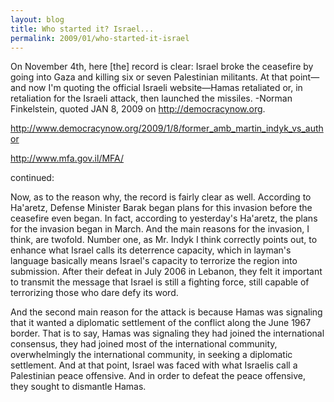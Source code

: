 ```yaml
---
layout: blog
title: Who started it? Israel...
permalink: 2009/01/who-started-it-israel
---
```


<p>On November 4th, here [the] record is clear: Israel broke the ceasefire by going into Gaza and killing six or seven Palestinian militants. At that point—and now I'm quoting the official Israeli website—Hamas retaliated or, in retaliation for the Israeli attack, then launched the missiles. -Norman Finkelstein, quoted JAN 8, 2009 on <a href="http://democracynow.org" title="http://democracynow.org">http://democracynow.org</a>.</p>
<p><a href="http://www.democracynow.org/2009/1/8/former_amb_martin_indyk_vs_author" title="http://www.democracynow.org/2009/1/8/former_amb_martin_indyk_vs_author">http://www.democracynow.org/2009/1/8/former_amb_martin_indyk_vs_author</a></p>
<p><a href="http://www.mfa.gov.il/MFA/" title="http://www.mfa.gov.il/MFA/">http://www.mfa.gov.il/MFA/</a></p>
<p>continued:</p>
<p>Now, as to the reason why, the record is fairly clear as well. According to Ha'aretz, Defense Minister Barak began plans for this invasion before the ceasefire even began. In fact, according to yesterday's Ha'aretz, the plans for the invasion began in March. And the main reasons for the invasion, I think, are twofold. Number one, as Mr. Indyk I think correctly points out, to enhance what Israel calls its deterrence capacity, which in layman's language basically means Israel's capacity to terrorize the region into submission. After their defeat in July 2006 in Lebanon, they felt it important to transmit the message that Israel is still a fighting force, still capable of terrorizing those who dare defy its word.</p>
<p>And the second main reason for the attack is because Hamas was signaling that it wanted a diplomatic settlement of the conflict along the June 1967 border. That is to say, Hamas was signaling they had joined the international consensus, they had joined most of the international community, overwhelmingly the international community, in seeking a diplomatic settlement. And at that point, Israel was faced with what Israelis call a Palestinian peace offensive. And in order to defeat the peace offensive, they sought to dismantle Hamas.</p>
